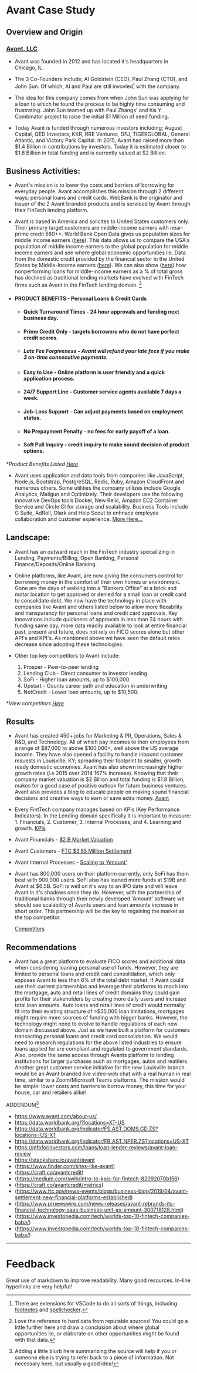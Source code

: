 # Avant Case Study

## Overview and Origin

### [Avant, LLC](https://www.avant.com/about-us/) 

* Avant was founded in 2012 and has located it's headquarters in Chicago, IL. 

* The 3 Co-Founders include; Al Goldstein (CEO), Paul Zhang (CTO), and John Sun. Of which, Al and Paul are still invovled[^spelling] with the company. 

* The idea for this company comes from when John Sun was applying for a loan to which he found the process to be highly time consuming and frustrating. John Sun teamed up with Paul Zhangs' and his Y Combinator project to raise the initial $1 Million of seed funding. 

* Today Avant is funded through numerous investors including; August Capital, QED Investors, KKR, RRE Ventures, DFJ, TIGERGLOBAL, General Atlantic, and Victory Park Capital. In 2015, Avant had raised more than $1.4 Billion in contributions by investors. Today it is estimated closer to $1.8 Billion in total funding and is currently valued at $2 Billion.


## Business Activities:

* Avant's mission is to lower the costs and barriers of borrowing for everyday people. Avant accomplishes this mission through 2 different ways; personal loans and credit cards. WebBank is the originator and issuer of the 2 Avant branded products and is serviced by Avant through their FinTech lending platform.

* Avant is based in America and solicites to United States customers only. Their primary target customers are middle-income earners with near-prime credit 580+>. World Bank Open Data gives us population sizes for middle income earners ([here](https://data.worldbank.org/?locations=XT-US)). This data allows us to compare the USA's population of middle income earners to the global population for middle income earners and see where global economic opportunities lie. Data from the domestic credit provided by the financial sector in the United States by Middle-Income earners ([here](https://data.worldbank.org/indicator/FS.AST.DOMS.GD.ZS?locations=US-XT)). We can also show ([here](https://data.worldbank.org/indicator/FB.AST.NPER.ZS?locations=US-XT)) how nonperforming loans for middle-income earners as a % of total gross has declined as traditional lending markets have evolved with FinTech firms such as Avant in the FinTech lending domain. [^1SF]

* #### PRODUCT BENEFITS - Personal Loans & Credit Cards
    
    * #### Quick Turnaround Times - 24 hour approvals and funding next business day.

    * #### Prime Credit Only - targets borrowers who do not have perfect credit scores. 

    * ##### Late Fee Forgiveness - Avant will refund your late fees if you make 3 on-time consecutive payments. 

    * #### Easy to Use - Online platform is user friendly and a quick application process.

    * #### 24/7 Support Line - Customer service agents available 7 days a week.

    * #### Job-Loss Support - Can adjust payments based on employment status. 

    * #### No Prepayment Penalty - no fees for early payoff of a loan.

    * #### Soft Pull Inquiry - credit inquiry to make sound decision of product options.
**Product Benefits Listed [Here](https://infoforinvestors.com/loans/loan-lender-reviews/avant-loan-review/)*

* Avant uses application and data tools from companies like JavaScript, Node.js, Bootstrap, PostgreSQL, Redis, Ruby, Amazon CloudFront and numerous others. Some utilities the company utilizes include Google Analytics, Mailgun and Optimizely. Their developers use the following innovative DevOps tools Docker, New Relic, Amazon EC2 Container Service and Circle CI for storage and scalability. Business Tools include G Suite, AdRoll, Olark and Help Scout to enhnace employee collaboration and customer experience. 
[More Here...](https://stackshare.io/avant/avant)


## Landscape:

* Avant has an outward reach in the FinTech industry specailizing in Lending, Payments/Billing, Open Banking, Personal Finance/Deposits/Online Banking.

* Online platforms, like Avant, are now giving the consumers control for borrowing money in the comfort of their own homes or environment. Gone are the days of walking into a "Bankers Office" at a brick and motar location to get approved or denied for a small loan or credit card to consolidate debt. We now have the technology in place with companies like Avant and others listed below to allow more flexability and transparency for personal loans and credit card approvals. Key innovations include quickness of approvals in less than 24 hours with funding same day, more data readily available to look at entire financial past, present and future, does not rely on FICO scores alone but other API's and KPI's. As mentioned above we have seen the default rates decrease since adopting these technologies. 

* Other top key competitors to Avant include:
    
    1. Prosper - Peer-to-peer lending
    2. Lending Club - Direct consumer to investor lending
    3. SoFi - Higher loan amounts, up to $100,000.
    4. Upstart - Counts career path and education in underwriting
    5. NetCredit - Lower loan amounts, up to $10,500.

**View competitors [Here](https://www.finder.com/sites-like-avant)* 

## Results

* Avant has created 450+ jobs for Marketing & PR, Operations, Sales & R&D, and Technology. All of which pay incomes to their employees from a range of $87,000 to above $100,000+, well above the US average income. They have also opened a facility to handle inbound customer resuests in Louisville, KY; spreading their footprint to smaller, growth ready domestic economies. Avant has also shown increasingly higher growth rates (i.e 2015 over 2014 167% increase). Knowing that their company market valuation is $2 Billion and total funding is $1.8 Billion, makes for a good case of positive outlook for future business ventures. Avant also provides a blog to educate people on making sound financial decisions and creative ways to earn or save extra money. [Avant](https://craft.co/avantcredit)

* Every FintTech company manages based on KPIs (Key Performance Indicators). In the Lending domain specifically it is important to measure: 1. Financials, 2. Customer, 3. Internal Processes, and 4. Learning and growth. [KPIs](https://medium.com/swlh/intro-to-kpis-for-fintech-82092070b156) 

* Avant Financials - [$2 B Market Valuation](https://craft.co/avantcredit/metrics)
* Avant Customers - [FTC $3.85 Million Settlement](https://www.ftc.gov/news-events/blogs/business-blog/2019/04/avant-settlement-new-financial-platforms-established)
* Avant Internal Processes - [Scaling to 'Amount'](https://www.prnewswire.com/news-releases/avant-rebrands-its-financial-technology-saas-business-unit-as-amount-300718128.html)

* Avant has 800,000 users on their platform currently, only SoFi has them beat with 900,000 users. SoFi also has loaned more funds at $19B and Avant at $6.5B. SoFi is well on it's way to an IPO date and will leave Avant in it's shadows once they do. However, with the partnership of traditional banks through their newly developed 'Amount' software we should see scalability of Avants users and loan amounts increase in short order. This partnership will be the key to regaining the market as the top competitor. 

    [Competitors](https://www.investopedia.com/tech/worlds-top-10-fintech-companies-baba/)


## Recommendations

* Avant has a great platform to evaluate FICO scores and additional data when considering loaning personal use of funds. However, they are limited to personal loans and credit card consolidation, which only exposes Avant to less than 6% of the total debt market. If Avant could use their current partnerships and leverage their platforms to reach into the mortgage, auto and retail lines of credit domains they could gain profits for their stakeholders by creating more daily users and increase total loan amounts. Auto loans and retail lines of credit would normally fit into their existing structure of >$35,000 loan limitations, mortgages might require more sources of funding with bigger banks. However, the technology might need to evolve to handle regulations of each new domain discussed above. Just as we have built a platform for customers transacting personal loans and credit card consolidation. We would need to research regulations for the above listed industries to ensure loans applied for are compliant and regulated to government standards. Also, provide the same access through Avants platform to lending institutions for larger purchases such as mortgages, autos and reatilers. Another great customer service initiative for the new Louisville branch would be an Avant branded live video-web chat with a real human in real time, similar to a Zoom/Microsoft Teams platforms. The mission would be simple: lower costs and barriers to borrow money, this time for your house, car and retailers alike!

ADDENDUM[^RTG]

* https://www.avant.com/about-us/
* https://data.worldbank.org/?locations=XT-US
* https://data.worldbank.org/indicator/FS.AST.DOMS.GD.ZS?locations=US-XT
* https://data.worldbank.org/indicator/FB.AST.NPER.ZS?locations=US-XT
* https://infoforinvestors.com/loans/loan-lender-reviews/avant-loan-review
* https://stackshare.io/avant/avant
* (https://www.finder.com/sites-like-avant)
* (https://craft.co/avantcredit)
* (https://medium.com/swlh/intro-to-kpis-for-fintech-82092070b156)
* (https://craft.co/avantcredit/metrics)
* (https://www.ftc.gov/news-events/blogs/business-blog/2019/04/avant-settlement-new-financial-platforms-established)
* (https://www.prnewswire.com/news-releases/avant-rebrands-its-financial-technology-saas-business-unit-as-amount-300718128.html)
* (https://www.investopedia.com/tech/worlds-top-10-fintech-companies-baba/)
* (https://www.investopedia.com/tech/worlds-top-10-fintech-companies-baba/)

***
# Feedback
Great use of markdown to improve readability. Many good resources. In-line hyperlinks are very helpful!

[^spelling]: There are extensions for VSCode to do all sorts of things, including [footnotes](https://marketplace.visualstudio.com/items?itemName=bierner.markdown-footnotes) and [spellchecker](https://marketplace.visualstudio.com/items?itemName=streetsidesoftware.code-spell-checker).
[^RTG]: Adding a little blurb here summarizing the source will help if you or someone else is trying to refer back to a piece of information. Not necessary here, but usually a good idea!
[^1SF]: Love the reference to hard data from reputable sources! You could go a little further here and draw a conclusion about where global opportunities lie, or elaborate on other opportunities might be found with that data.